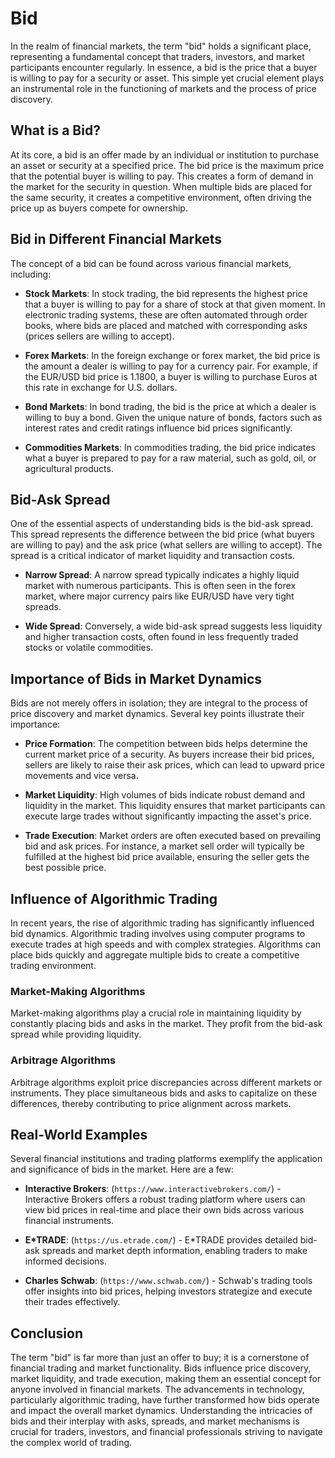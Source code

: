 # Bid

In the realm of financial markets, the term "bid" holds a significant place, representing a fundamental concept that traders, investors, and market participants encounter regularly. In essence, a bid is the price that a buyer is willing to pay for a security or asset. This simple yet crucial element plays an instrumental role in the functioning of markets and the process of price discovery.

## What is a Bid?

At its core, a bid is an offer made by an individual or institution to purchase an asset or security at a specified price. The bid price is the maximum price that the potential buyer is willing to pay. This creates a form of demand in the market for the security in question. When multiple bids are placed for the same security, it creates a competitive environment, often driving the price up as buyers compete for ownership.

## Bid in Different Financial Markets

The concept of a bid can be found across various financial markets, including:

- **Stock Markets**: In stock trading, the bid represents the highest price that a buyer is willing to pay for a share of stock at that given moment. In electronic trading systems, these are often automated through order books, where bids are placed and matched with corresponding asks (prices sellers are willing to accept).
  
- **Forex Markets**: In the foreign exchange or forex market, the bid price is the amount a dealer is willing to pay for a currency pair. For example, if the EUR/USD bid price is 1.1800, a buyer is willing to purchase Euros at this rate in exchange for U.S. dollars.
  
- **Bond Markets**: In bond trading, the bid is the price at which a dealer is willing to buy a bond. Given the unique nature of bonds, factors such as interest rates and credit ratings influence bid prices significantly.
  
- **Commodities Markets**: In commodities trading, the bid price indicates what a buyer is prepared to pay for a raw material, such as gold, oil, or agricultural products.

## Bid-Ask Spread

One of the essential aspects of understanding bids is the bid-ask spread. This spread represents the difference between the bid price (what buyers are willing to pay) and the ask price (what sellers are willing to accept). The spread is a critical indicator of market liquidity and transaction costs.

- **Narrow Spread**: A narrow spread typically indicates a highly liquid market with numerous participants. This is often seen in the forex market, where major currency pairs like EUR/USD have very tight spreads.
  
- **Wide Spread**: Conversely, a wide bid-ask spread suggests less liquidity and higher transaction costs, often found in less frequently traded stocks or volatile commodities.

## Importance of Bids in Market Dynamics

Bids are not merely offers in isolation; they are integral to the process of price discovery and market dynamics. Several key points illustrate their importance:

- **Price Formation**: The competition between bids helps determine the current market price of a security. As buyers increase their bid prices, sellers are likely to raise their ask prices, which can lead to upward price movements and vice versa.
  
- **Market Liquidity**: High volumes of bids indicate robust demand and liquidity in the market. This liquidity ensures that market participants can execute large trades without significantly impacting the asset's price.
  
- **Trade Execution**: Market orders are often executed based on prevailing bid and ask prices. For instance, a market sell order will typically be fulfilled at the highest bid price available, ensuring the seller gets the best possible price.

## Influence of Algorithmic Trading

In recent years, the rise of algorithmic trading has significantly influenced bid dynamics. Algorithmic trading involves using computer programs to execute trades at high speeds and with complex strategies. Algorithms can place bids quickly and aggregate multiple bids to create a competitive trading environment.

### Market-Making Algorithms

Market-making algorithms play a crucial role in maintaining liquidity by constantly placing bids and asks in the market. They profit from the bid-ask spread while providing liquidity.

### Arbitrage Algorithms

Arbitrage algorithms exploit price discrepancies across different markets or instruments. They place simultaneous bids and asks to capitalize on these differences, thereby contributing to price alignment across markets.

## Real-World Examples

Several financial institutions and trading platforms exemplify the application and significance of bids in the market. Here are a few:

- **Interactive Brokers**: (`https://www.interactivebrokers.com/`) - Interactive Brokers offers a robust trading platform where users can view bid prices in real-time and place their own bids across various financial instruments.

- **E*TRADE**: (`https://us.etrade.com/`) - E*TRADE provides detailed bid-ask spreads and market depth information, enabling traders to make informed decisions.

- **Charles Schwab**: (`https://www.schwab.com/`) - Schwab's trading tools offer insights into bid prices, helping investors strategize and execute their trades effectively.

## Conclusion

The term "bid" is far more than just an offer to buy; it is a cornerstone of financial trading and market functionality. Bids influence price discovery, market liquidity, and trade execution, making them an essential concept for anyone involved in financial markets. The advancements in technology, particularly algorithmic trading, have further transformed how bids operate and impact the overall market dynamics. Understanding the intricacies of bids and their interplay with asks, spreads, and market mechanisms is crucial for traders, investors, and financial professionals striving to navigate the complex world of trading.